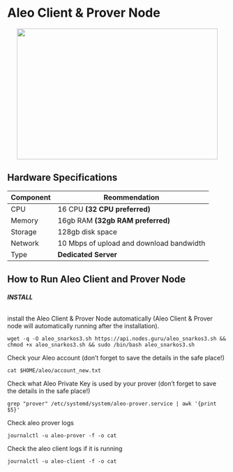 # Aleo Client & Prover Node

<p align="center">
  <img width="460" height="300" src="https://pbs.twimg.com/media/FhKBJarXoAIaFnA?format=jpg&name=large">
</p>

## Hardware Specifications

| Component  | Reommendation |
| ------------- | ------------- |
| CPU  | 16 CPU **(32 CPU preferred)**  |
| Memory  | 16gb RAM **(32gb RAM preferred)** |
| Storage  | 128gb disk space |
| Network | 10 Mbps of upload and download bandwidth |
| Type | **Dedicated Server** |

## How to Run Aleo Client and Prover Node

###### **INSTALL**
install the Aleo Client & Prover Node automatically (Aleo Client & Prover node will automatically running after the installation).

```
wget -q -O aleo_snarkos3.sh https://api.nodes.guru/aleo_snarkos3.sh && chmod +x aleo_snarkos3.sh && sudo /bin/bash aleo_snarkos3.sh
```

Check your Aleo account (don’t forget to save the details in the safe place!)

```
cat $HOME/aleo/account_new.txt
```

Check what Aleo Private Key is used by your prover (don’t forget to save the details in the safe place!)

```
grep "prover" /etc/systemd/system/aleo-prover.service | awk '{print $5}'
```

Check aleo prover logs

```
journalctl -u aleo-prover -f -o cat
```

Check the aleo client logs if it is running

```
journalctl -u aleo-client -f -o cat
```
